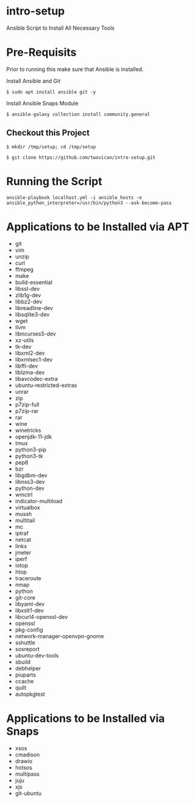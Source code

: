# intro-setup
Ansible Script to Install All Necessary Tools

# Pre-Requisits
Prior to running this make sure that Ansible is installed.

Install Ansible and Git

`$ sudo apt install ansible git -y`

Install Ansible Snaps Module

`$ ansible-galaxy collection install community.general`

## Checkout this Project

`$ mkdir /tmp/setup; cd /tmp/setup`

`$ git clone https://github.com/twovican/intro-setup.git`

# Running the Script

`ansible-playbook localhost.yml -i ansible_hosts -e ansible_python_interpreter=/usr/bin/python3 --ask-become-pass`

# Applications to be Installed via APT

- git
- vim
- unzip
- curl
- ffmpeg
- make
- build-essential
- libssl-dev
- zlib1g-dev
- libbz2-dev
- libreadline-dev
- libsqlite3-dev
- wget
- llvm
- libncurses5-dev
- xz-utils
- tk-dev
- libxml2-dev
- libxmlsec1-dev
- libffi-dev
- liblzma-dev
- libavcodec-extra
- ubuntu-restricted-extras
- unrar
- zip
- p7zip-full
- p7zip-rar
- rar
- wine
- winetricks
- openjdk-11-jdk
- tmux
- python3-pip
- python3-tk
- pep8
- bzr
- libgdbm-dev
- libnss3-dev
- python-dev
- wmctrl
- indicator-multiload
- virtualbox
- mussh
- multitail
- mc
- iptraf
- netcat
- links
- jmeter
- iperf
- iotop
- htop
- traceroute
- nmap
- python
- git-core
- libyaml-dev
- libxslt1-dev
- libcurl4-openssl-dev
- openssl
- pkg-config
- network-manager-openvpn-gnome
- sshuttle
- sosreport
- ubuntu-dev-tools
- sbuild
- debhelper
- piuparts
- ccache
- quilt
- autopkgtest

# Applications to be Installed via Snaps

- xsos
- cmadison
- drawio
- hotsos
- multipass
- juju
- xjs
- git-ubuntu
